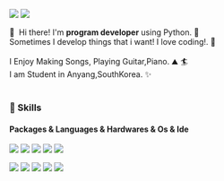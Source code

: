 <p>
  <a href="mailto:appoung@naver.com"><img src="https://img.shields.io/badge/appoung@naver.com-#03C75A?style=flat-square&logo=naver&logoColor=white&link=mailto:appoung@naver.com"/></a>
  <a href="https://youtube.com/c/%ED%95%9C%EB%B3%91%EC%A4%80tv" target="_blank"><img src="https://img.shields.io/badge/한병준tv-#FF0000?style=flat-square&logo=Youtube&logoColor=white"/></a>
</p>

<p>
  👋&nbsp; Hi there! I'm <b>program developer</b> using Python. 🚀<br/>
  Sometimes I develop things that i want! I love coding!. 💖<br/><br/>
  I Enjoy Making Songs, Playing Guitar,Piano. ⛰ 🏄<br/>
  I am Student in Anyang,SouthKorea. ✨ <br/><br/>
</p>

### 💪 Skills
#### Packages & Languages & Hardwares & Os & Ide
<p>
  <img src="https://img.shields.io/badge/Python-#3776AB?style=flat-square&logo=Python&logoColor=white"/>
  <img src="https://img.shields.io/badge/Flask-#000000?style=flat-square&logo=Flask&logoColor=white"/>
  <img src="https://img.shields.io/badge/Django-#092E20?style=flat-square&logo=Django&logoColor=black"/>
  <img src="https://img.shields.io/badge/Html5-#E34F26?style=flat-square&logo=Html5&logoColor=white"/>
  <img src="https://img.shields.io/badge/Sqlite-#003B57?style=flat-square&logo=Sqlite%20Cordova&logoColor=black"/>
</p>
<p>
  <img src="https://img.shields.io/badge/RaspberryPi-#A22846?style=flat-square&logo=Raspberry Pi&logoColor=white"/> 
  <img src="https://img.shields.io/badge/Ubuntu-#E95420?style=flat-square&logo=Ubuntu&logoColor=white"/>
  <img src="https://img.shields.io/badge/Arduino-#00979D?style=flat-square&logo=Arduino&logoColor=white"/>
  <img src="https://img.shields.io/badge/Vim-#019733?style=flat-square&logo=Vim&logoColor=white"/>
    <img src="https://img.shields.io/badge/Vim-#019733?style=flat-square&logo=Vim&logoColor=white"/>
</p>
